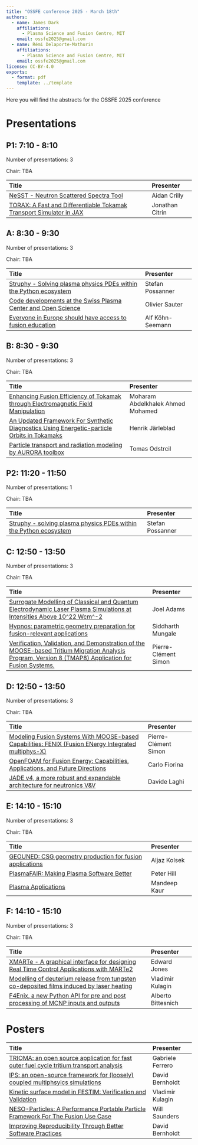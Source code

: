 ```yaml
---
title: "OSSFE conference 2025 - March 18th"
authors:
  - name: James Dark
    affiliations:
      - Plasma Science and Fusion Centre, MIT
    email: ossfe2025@gmail.com
  - name: Rémi Delaporte-Mathurin
    affiliations:
      - Plasma Science and Fusion Centre, MIT
    email: ossfe2025@gmail.com
license: CC-BY-4.0
exports:
  - format: pdf
    template: ../template
---
```


Here you will find the abstracts for the OSSFE 2025 conference

# Presentations
## P1: 7:10 - 8:10
Number of presentations: 3

Chair: TBA

| Title                                                                                               | Presenter       |
|:----------------------------------------------------------------------------------------------------|:----------------|
| [NeSST - Neutron Scattered Spectra Tool](abstracts/aidan-nesst.md)                                  | Aidan Crilly    |
| [TORAX: A Fast and Differentiable Tokamak Transport Simulator in JAX](abstracts/jonathan-torax:.md) | Jonathan Citrin |


## A: 8:30 - 9:30
Number of presentations: 3

Chair: TBA

| Title                                                                                            | Presenter        |
|:-------------------------------------------------------------------------------------------------|:-----------------|
| [Struphy - Solving plasma physics PDEs within the Python ecosystem](abstracts/stefan-struphy.md) | Stefan Possanner |
| [Code developments at the Swiss Plasma Center and Open Science](abstracts/olivier-code.md)       | Olivier Sauter   |
| [Everyone in Europe should have access to fusion education](abstracts/alf-everyone.md)           | Alf Köhn-Seemann |


## B: 8:30 - 9:30
Number of presentations: 3

Chair: TBA

| Title                                                                                                                | Presenter                         |
|:---------------------------------------------------------------------------------------------------------------------|:----------------------------------|
| [Enhancing Fusion Efficiency of Tokamak through Electromagnetic Field Manipulation](abstracts/moharam-enhancing.md)  | Moharam Abdelkhalek Ahmed Mohamed |
| [An Updated Framework For Synthetic Diagnostics Using Energetic-particle Orbits in Tokamaks](abstracts/henrik-an.md) | Henrik Järleblad                  |
| [Particle transport and radiation modeling by AURORA toolbox](abstracts/tomas-particle.md)                           | Tomas Odstrcil                    |


## P2: 11:20 - 11:50
Number of presentations: 1

Chair: TBA

| Title                                                                                            | Presenter        |
|:-------------------------------------------------------------------------------------------------|:-----------------|
| [Struphy - solving plasma physics PDEs within the Python ecosystem](abstracts/stefan-struphy.md) | Stefan Possanner |


## C: 12:50 - 13:50
Number of presentations: 3

Chair: TBA

| Title                                                                                                                                                                                             | Presenter            |
|:--------------------------------------------------------------------------------------------------------------------------------------------------------------------------------------------------|:---------------------|
| [Surrogate Modelling of Classical and Quantum Electrodynamic Laser Plasma Simulations at Intensities Above 10^22 Wcm^-2](abstracts/joel-surrogate.md)                                             | Joel Adams           |
| [Hypnos: parametric geometry preparation for fusion-relevant applications](abstracts/siddharth-hypnos:.md)                                                                                        | Siddharth Mungale    |
| [Verification, Validation, and Demonstration of the MOOSE-based Tritium Migration Analysis Program, Version 8 (TMAP8) Application for Fusion Systems.](abstracts/pierre-clément-verification,.md) | Pierre-Clément Simon |


## D: 12:50 - 13:50
Number of presentations: 3

Chair: TBA

| Title                                                                                                                                       | Presenter            |
|:--------------------------------------------------------------------------------------------------------------------------------------------|:---------------------|
| [Modeling Fusion Systems With MOOSE-based Capabilities: FENIX (Fusion ENergy Integrated multiphys-X)](abstracts/pierre-clément-modeling.md) | Pierre-Clément Simon |
| [OpenFOAM for Fusion Energy: Capabilities, Applications, and Future Directions](abstracts/department-openfoam.md)                           | Carlo Fiorina        |
| [JADE v4, a more robust and expandable architecture for neutronics V&V](abstracts/davide-jade.md)                                           | Davide Laghi         |


## E: 14:10 - 15:10
Number of presentations: 3

Chair: TBA

| Title                                                                                   | Presenter    |
|:----------------------------------------------------------------------------------------|:-------------|
| [GEOUNED: CSG geometry production for fusion applications](abstracts/aljaz-geouned:.md) | Aljaz Kolsek |
| [PlasmaFAIR: Making Plasma Software Better](abstracts/peter-plasmafair:.md)             | Peter Hill   |
| [Plasma Applications](abstracts/mandeep-plasma.md)                                      | Mandeep Kaur |


## F: 14:10 - 15:10
Number of presentations: 3

Chair: TBA

| Title                                                                                                                       | Presenter          |
|:----------------------------------------------------------------------------------------------------------------------------|:-------------------|
| [XMARTe - A graphical interface for designing Real Time Control Applications with MARTe2](abstracts/edward-xmarte.md)       | Edward Jones       |
| [Modelling of deuterium release from tungsten co-deposited films induced by laser heating](abstracts/vladimir-modelling.md) | Vladimir Kulagin   |
| [F4Enix, a new Python API for pre and post processing of MCNP inputs and outputs](abstracts/alberto-f4enix,.md)             | Alberto Bittesnich |


# Posters
| Title                                                                                                                                                                                           | Presenter        |
|:------------------------------------------------------------------------------------------------------------------------------------------------------------------------------------------------|:-----------------|
| [TRIOMA: an open source application for fast outer fuel cycle tritium transport analysis](abstracts/trioma:-an-open-source-application-for-fast-outer-fuel-cycle-tritium-transport-analysis.md) | Gabriele Ferrero |
| [IPS: an open-source framework for (loosely) coupled multiphsyics simulations](abstracts/ips:-an-open-source-framework-for-(loosely)-coupled-multiphsyics-simulations.md)                       | David Bernholdt  |
| [Kinetic surface model in FESTIM: Verification and Validation](abstracts/kinetic-surface-model-in-festim:-verification-and-validation.md)                                                       | Vladimir Kulagin |
| [NESO-Particles: A Performance Portable Particle Framework For The Fusion Use Case](abstracts/neso-particles:-a-performance-portable-particle-framework-for-the-fusion-use-case.md)             | Will Saunders    |
| [Improving Reproducibility Through Better Software Practices](abstracts/improving-reproducibility-through-better-software-practices.md)                                                         | David Bernholdt  |
